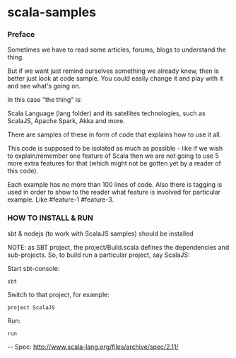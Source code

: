 scala-samples
=============

<h3>Preface</h3>
Sometimes we have to read some articles, forums, blogs to understand the thing.

But if we want just remind ourselves something we already knew, then is better just look at code sample.
You could easily change it and play with it and see what's going on.

In this case "the thing" is: 

Scala Language (lang folder)
and its satellites technologies, such as ScalaJS, Apache Spark, Akka and more. 


There are samples of these in form of code that explains how to use it all.

This code is supposed to be isolated as much as possible - like if we wish to explain/remember one feature of Scala then we are not
going to use 5 more extra features for that (which might not be gotten yet by a reader of this code).

Each example has no more than 100 lines of code. Also there is tagging is used in order to show to the reader what feature is involved
for particular example. Like #feature-1 #feature-3.


<h3>HOW TO INSTALL & RUN</h3>

sbt & nodejs (to work with ScalaJS samples) should be installed

NOTE: as SBT project, the project/Build.scala defines the dependencies and sub-projects.
So, to build run a particular project, say ScalaJS:

Start sbt-console:

```sbt```

Switch to that project, for example:

```project ScalaJS```

Run:

```run```

--
Spec: http://www.scala-lang.org/files/archive/spec/2.11/
